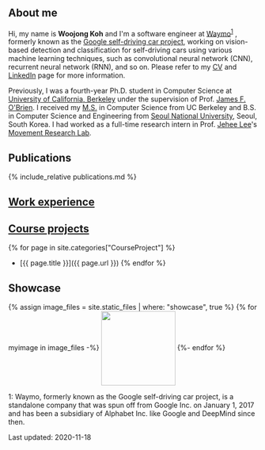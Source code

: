 ## About me
Hi, my name is **Woojong Koh** and I'm a software engineer at [Waymo](https://waymo.com)<sup>[1](#waymo)</sup>
, formerly known as the [Google self-driving car project](https://www.google.com/selfdrivingcar), working on vision-based detection and classification for self-driving cars using various machine learning techniques, such as convolutional neural network (CNN), recurrent neural network (RNN), and so on. Please refer to my [CV](./assets/wjkoh-cv-public.pdf) and [LinkedIn](https://www.linkedin.com/in/wjkoh) page for more information.

Previously, I was a fourth-year Ph.D. student in Computer Science at [University of California, Berkeley](http://www.berkeley.edu) under the supervision of Prof. [James F. O'Brien](http://www.cs.berkeley.edu/~job). I received my [M.S.](https://cal.berkeley.edu/wjkoh) in Computer Science from UC Berkeley and B.S. in Computer Science and Engineering from [Seoul National University](http://en.snu.ac.kr), Seoul, South Korea. I had worked as a full-time research intern in Prof. [Jehee Lee](http://mrl.snu.ac.kr/~jehee)'s [Movement Research Lab](http://mrl.snu.ac.kr).

## Publications
{% include_relative publications.md %}

## [Work experience](./work-experience)

## [Course projects](./course-projects)
{% for page in site.categories["CourseProject"] %}
* [{{ page.title }}]({{ page.url }})
{% endfor %}

## Showcase
{% assign image_files = site.static_files | where: "showcase", true %}
{% for myimage in image_files -%}
<img src="{{ myimage.path }}" height="150" style="vertical-align:middle"> 
{%- endfor %}

<a name="waymo">1</a>: Waymo, formerly known as the Google self-driving car project, is a standalone company that was spun off from Google Inc. on January 1, 2017 and has been a subsidiary of Alphabet Inc. like Google and DeepMind since then.

Last updated: 2020-11-18
